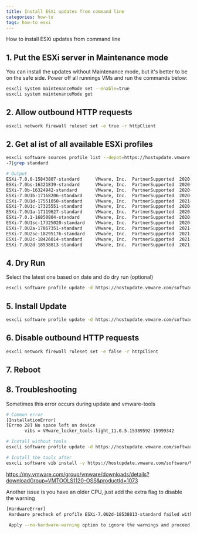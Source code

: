 ```yaml
---
title: Install ESXi updates from command line
categories: how-to
tags: how-to esxi
---
```


How to install ESXi updates from command line

## 1. Put the ESXi server in Maintenance mode

You can install the updates without Maintenance mode, but it's better to be on the safe side. Power off all runnings VMs and run the commands below:

```bash
esxcli system maintenanceMode set --enable=true
esxcli system maintenanceMode get 
```


## 2. Allow outbound HTTP requests  

```bash
esxcli network firewall ruleset set -e true -r httpClient
```

## 2. Get al ist of all available ESXi profiles  

```bash
esxcli software sources profile list --depot=https://hostupdate.vmware.com/software/VUM/PRODUCTION/main/vmw-depot-index.xml |grep ESXi
-7|grep standard

# Output
ESXi-7.0.0-15843807-standard      VMware, Inc.  PartnerSupported  2020-03-16T10:48:54  2020-03-16T10:48:54
ESXi-7.0bs-16321839-standard      VMware, Inc.  PartnerSupported  2020-06-02T05:57:00  2020-06-02T05:57:00
ESXi-7.0b-16324942-standard       VMware, Inc.  PartnerSupported  2020-06-02T17:26:43  2020-06-02T17:26:43
ESXi-7.0U1b-17168206-standard     VMware, Inc.  PartnerSupported  2020-11-11T11:34:51  2020-11-11T11:34:51
ESXi-7.0U1d-17551050-standard     VMware, Inc.  PartnerSupported  2021-02-01T18:29:07  2021-02-01T18:29:07
ESXi-7.0U1c-17325551-standard     VMware, Inc.  PartnerSupported  2020-12-15T12:44:19  2020-12-15T12:44:19
ESXi-7.0U1a-17119627-standard     VMware, Inc.  PartnerSupported  2020-11-01T08:18:49  2020-11-01T08:18:49
ESXi-7.0.1-16850804-standard      VMware, Inc.  PartnerSupported  2020-09-04T18:28:17  2020-09-04T18:28:18
ESXi-7.0U1sc-17325020-standard    VMware, Inc.  PartnerSupported  2020-12-15T10:50:21  2020-12-15T10:50:21
ESXi-7.0U2a-17867351-standard     VMware, Inc.  PartnerSupported  2021-04-29T00:00:00  2021-04-29T00:00:00
ESXi-7.0U2sc-18295176-standard    VMware, Inc.  PartnerSupported  2021-08-24T00:00:00  2021-08-24T00:00:00
ESXi-7.0U2c-18426014-standard     VMware, Inc.  PartnerSupported  2021-08-24T00:00:00  2021-08-24T00:00:00
ESXi-7.0U2d-18538813-standard     VMware, Inc.  PartnerSupported  2021-09-14T00:00:00  2021-09-14T00:00:00
```

## 4. Dry Run 

Select the latest one based on date and do dry run (optional)
```bash
esxcli software profile update -d https://hostupdate.vmware.com/software/VUM/PRODUCTION/main/vmw-depot-index.xml -p ESXi-7.0U2d-18538813-standard --dry-run
```

## 5. Install Update

```bash
esxcli software profile update -d https://hostupdate.vmware.com/software/VUM/PRODUCTION/main/vmw-depot-index.xml -p ESXi-7.0U2d-18538813-standard
```


## 6. Disable outbound HTTP requests  

```bash
esxcli network firewall ruleset set -e false -r httpClient
```

## 7. Reboot 


## 8. Troubleshooting

Sometimes this error occurs during update and vmware-tools
```bash
# Common error
[InstallationError]
[Errno 28] No space left on device
       vibs = VMware_locker_tools-light_11.0.5.15389592-15999342

# Install without tools
esxcli software profile update -d https://hostupdate.vmware.com/software/VUM/PRODUCTION/main/vmw-depot-index.xml -p ESXi-6.7.0-20191204001-no-tools

# Install the tools after
esxcli software vib install -v https://hostupdate.vmware.com/software/VUM/PRODUCTION/main/esx/vmw/vib20/tools-light/VMware_locker_tools-light_11.0.5.15389592-15999342.vib

```
https://my.vmware.com/group/vmware/downloads/details?downloadGroup=VMTOOLS1120-OSS&productId=1073

Another issue is you have an older CPU, just add the extra flag to disable the warning

```bash
[HardwareError]
 Hardware precheck of profile ESXi-7.0U2d-18538813-standard failed with warnings: <CPU_SUPPORT WARNING: The CPU in this host may not be supported in future ESXi releases. Please plan accordingly.>
 
 Apply --no-hardware-warning option to ignore the warnings and proceed with the transaction.

```